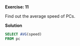 **Exercise: 11**

Find out the average speed of PCs.

**Solution**

```sql
SELECT AVG(speed)
FROM pc
```
